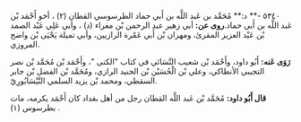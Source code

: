 ٥٣٤٠ -** د:** مُحَمَّد بن عَبد اللَّه بن أَبي حماد الطرسوسي القطان (٢) ، أخو أَحْمَد بْن عَبد اللَّه بن أَبي حماد.**روى عن:** أبي زهير عبد الرحمن بْن مغراء (د) ، وأبي عَلِي عَبْد الصمد بْن عَبْد العزيز المقرئ، ومهران بْن أَبي عَمْرة الرازيين، وأبي تميلة يَحْيَى بْن واضح المروزي.

**رَوَى عَنه:** أَبُو داود، وأَحْمَد بْن شعيب النَّسَائي في كتاب "الكنى "، وأَحْمَد بْن مُحَمَّد بْن نصر التجيبي الأنطاكي، وعلي بْن الْحُسَيْن بْن الجنيد الرازي، ومُحَمَّد بْن الفضل بْن جابر السقطي، ومحمد بْن يزيد السلمي النَّيْسَابُورِيّ.

**قال أَبُو داود:** مُحَمَّد بْن عَبد اللَّه القطان رجل من أهل بغداد كان أَحْمَد يكرمه، مات بطرسوس (١) .